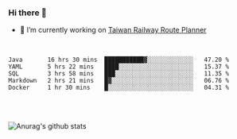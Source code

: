 ### Hi there 👋

- 🔭 I’m currently working on [Taiwan Railway Route Planner](https://github.com/Taiwan-Railway-Route-Planner)

<br/>

<!--START_SECTION:waka-->
```text
Java       16 hrs 30 mins  ███████████▓░░░░░░░░░░░░░   47.20 % 
YAML       5 hrs 22 mins   ████░░░░░░░░░░░░░░░░░░░░░   15.37 % 
SQL        3 hrs 58 mins   ███░░░░░░░░░░░░░░░░░░░░░░   11.35 % 
Markdown   2 hrs 21 mins   █▓░░░░░░░░░░░░░░░░░░░░░░░   06.76 % 
Docker     1 hr 30 mins    █░░░░░░░░░░░░░░░░░░░░░░░░   04.31 % 
```
<!--END_SECTION:waka-->

<br/>
<br/>

![Anurag's github stats](https://github-readme-stats.vercel.app/api?username=DepickereSven&show_icons=true&theme=tokyonight)



<!--
**DepickereSven/DepickereSven** is a ✨ _special_ ✨ repository because its `README.md` (this file) appears on your GitHub profile.

Here are some ideas to get you started:

- 🔭 I’m currently working on ...
- 🌱 I’m currently learning ...
- 👯 I’m looking to collaborate on ...
- 🤔 I’m looking for help with ...
- 💬 Ask me about ...
- 📫 How to reach me: ...
- 😄 Pronouns: ...
- ⚡ Fun fact: ...
-->

